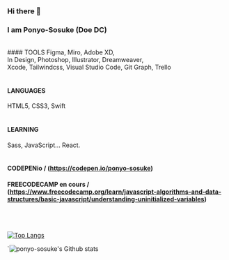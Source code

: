 ### Hi there 👋

<!--
**ponyo-sosuke/ponyo-sosuke** is a ✨ _special_ ✨ repository because its `README.md` (this file) appears on your GitHub profile.

Here are some ideas to get you started:

- 🔭 I’m currently working on UI UX design
- 🌱 I’m currently learning development (front-end)
- 👯 I’m looking to collaborate on ...
- 🤔 I’m looking for help with ...
- 💬 Ask me about ...
- 📫 How to reach me: ...
- 😄 Pronouns: ... wellness
- ⚡ Fun fact: ... 
-->
### I am Ponyo-Sosuke (Doe DC)<br>
<br>
#### TOOLS
Figma, Miro, Adobe XD, <br>In Design, Photoshop, Illustrator, Dreamweaver, <br>Xcode, Tailwindcss, Visual Studio Code, Git Graph, Trello<br>
<br>
 
#### LANGUAGES
HTML5, CSS3, Swift<br>
<br>
 
#### LEARNING
Sass, JavaScript... React.<br>
<br>

#### CODEPENio / (https://codepen.io/ponyo-sosuke)
#### FREECODECAMP en cours / (https://www.freecodecamp.org/learn/javascript-algorithms-and-data-structures/basic-javascript/understanding-uninitialized-variables)

<br>
<br>

[![Top Langs](https://github-readme-stats.vercel.app/api/top-langs/?username=ponyo-sosuke&layout=compact&theme=yeblu)](https://github.com/ponyo-sosuke)

<!-- [![Carte ReadMe](https://github-readme-stats.vercel.app/api/pin/?username=ponyo-sosuke&theme=yeblu)](https://github.com/ponyo-sosuke/) -->
`![ponyo-sosuke's Github stats](https://github-readme-stats.vercel.app/api?username=ponyo-sosuke&show_icons=true&theme=yeblu)
